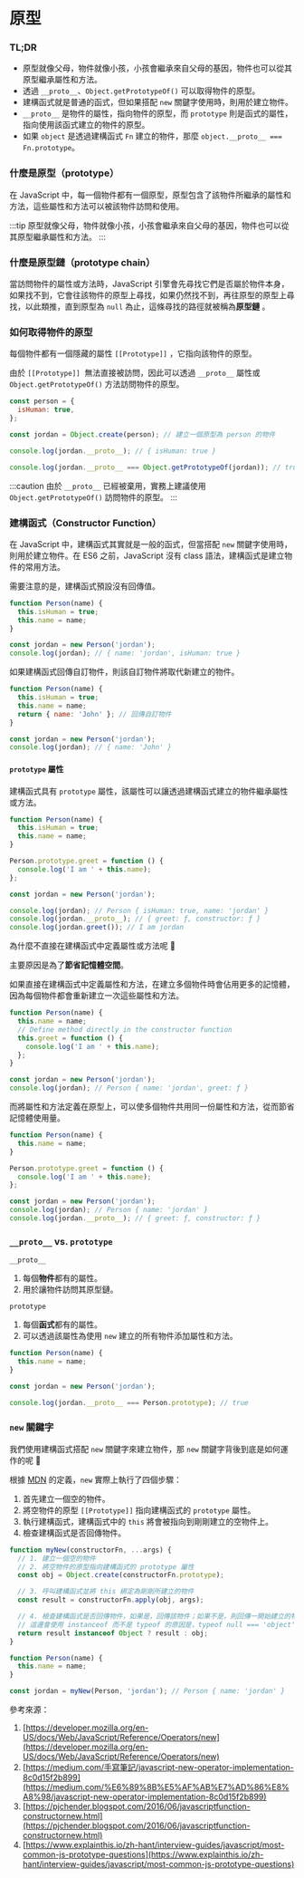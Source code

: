 # 原型

### TL;DR

- 原型就像父母，物件就像小孩，小孩會繼承來自父母的基因，物件也可以從其原型繼承屬性和方法。
- 透過 `__proto__`、`Object.getPrototypeOf()` 可以取得物件的原型。
- 建構函式就是普通的函式，但如果搭配 `new` 關鍵字使用時，則用於建立物件。
- `__proto__` 是物件的屬性，指向物件的原型，而 `prototype` 則是函式的屬性，指向使用該函式建立的物件的原型。
- 如果 `object` 是透過建構函式 `Fn` 建立的物件，那麼 `object.__proto__ === Fn.prototype`。

### 什麼是原型（prototype）

在 JavaScript 中，每一個物件都有一個原型，原型包含了該物件所繼承的屬性和方法，這些屬性和方法可以被該物件訪問和使用。

:::tip
原型就像父母，物件就像小孩，小孩會繼承來自父母的基因，物件也可以從其原型繼承屬性和方法。
:::

### 什麼是原型鏈（prototype chain）

當訪問物件的屬性或方法時，JavaScript 引擎會先尋找它們是否屬於物件本身，如果找不到，它會往該物件的原型上尋找，如果仍然找不到，再往原型的原型上尋找，以此類推，直到原型為 `null` 為止，這條尋找的路徑就被稱為**原型鏈** 。

### 如何取得物件的原型

每個物件都有一個隱藏的屬性 `[[Prototype]]` ，它指向該物件的原型。

由於 `[[Prototype]]`  無法直接被訪問，因此可以透過 `__proto__` 屬性或 `Object.getPrototypeOf()` 方法訪問物件的原型。

```jsx
const person = {
  isHuman: true,
};

const jordan = Object.create(person); // 建立一個原型為 person 的物件

console.log(jordan.__proto__); // { isHuman: true }

console.log(jordan.__proto__ === Object.getPrototypeOf(jordan)); // true
```

:::caution
由於 `__proto__` 已經被棄用，實務上建議使用 `Object.getPrototypeOf()` 訪問物件的原型。
:::

### 建構函式（Constructor Function）

在 JavaScript 中，建構函式其實就是一般的函式，但當搭配 `new` 關鍵字使用時，則用於建立物件。在 ES6 之前，JavaScript 沒有 class 語法，建構函式是建立物件的常用方法。

需要注意的是，建構函式預設沒有回傳值。

```jsx
function Person(name) {
  this.isHuman = true;
  this.name = name;
}

const jordan = new Person('jordan');
console.log(jordan); // { name: 'jordan', isHuman: true }
```

如果建構函式回傳自訂物件，則該自訂物件將取代新建立的物件。

```jsx
function Person(name) {
  this.isHuman = true;
  this.name = name;
  return { name: 'John' }; // 回傳自訂物件
}

const jordan = new Person('jordan');
console.log(jordan); // { name: 'John' }
```

#### `prototype` 屬性

建構函式具有 `prototype` 屬性，該屬性可以讓透過建構函式建立的物件繼承屬性或方法。

```jsx
function Person(name) {
  this.isHuman = true;
  this.name = name;
}

Person.prototype.greet = function () {
  console.log('I am ' + this.name);
};

const jordan = new Person('jordan');

console.log(jordan); // Person { isHuman: true, name: 'jordan' }
console.log(jordan.__proto__); // { greet: ƒ, constructor: ƒ }
console.log(jordan.greet()); // I am jordan
```

為什麼不直接在建構函式中定義屬性或方法呢 🤔

主要原因是為了**節省記憶體空間**。

如果直接在建構函式中定義屬性和方法，在建立多個物件時會佔用更多的記憶體，因為每個物件都會重新建立一次這些屬性和方法。

```jsx
function Person(name) {
  this.name = name;
  // Define method directly in the constructor function
  this.greet = function () {
    console.log('I am ' + this.name);
  };
}

const jordan = new Person('jordan');
console.log(jordan); // Person { name: 'jordan', greet: ƒ }
```

而將屬性和方法定義在原型上，可以使多個物件共用同一份屬性和方法，從而節省記憶體使用量。

```jsx
function Person(name) {
  this.name = name;
}

Person.prototype.greet = function () {
  console.log('I am ' + this.name);
};

const jordan = new Person('jordan');
console.log(jordan); // Person { name: 'jordan' }
console.log(jordan.__proto__); // { greet: ƒ, constructor: ƒ }
```

### `__proto__` vs. `prototype`

`__proto__`

1. 每個**物件**都有的屬性。
2. 用於讓物件訪問其原型鏈。

`prototype`

1. 每個**函式**都有的屬性。
2. 可以透過該屬性為使用 `new` 建立的所有物件添加屬性和方法。

```jsx
function Person(name) {
  this.name = name;
}

const jordan = new Person('jordan');

console.log(jordan.__proto__ === Person.prototype); // true
```

### `new` 關鍵字

我們使用建構函式搭配 `new` 關鍵字來建立物件，那 `new` 關鍵字背後到底是如何運作的呢 🤔

根據 [MDN](https://developer.mozilla.org/en-US/docs/Web/JavaScript/Reference/Operators/new) 的定義，`new` 實際上執行了四個步驟：

1. 首先建立一個空的物件。
2. 將空物件的原型 `[[Prototype]]` 指向建構函式的 `prototype` 屬性。
3. 執行建構函式，建構函式中的 `this` 將會被指向到剛剛建立的空物件上。
4. 檢查建構函式是否回傳物件。

```jsx
function myNew(constructorFn, ...args) {
  // 1. 建立一個空的物件
  // 2. 將空物件的原型指向建構函式的 prototype 屬性
  const obj = Object.create(constructorFn.prototype);

  // 3. 呼叫建構函式並將 this 綁定為剛剛所建立的物件
  const result = constructorFn.apply(obj, args);

  // 4. 檢查建構函式是否回傳物件，如果是，回傳該物件；如果不是，則回傳一開始建立的物件
  // 這邊會使用 instanceof 而不是 typeof 的原因是，typeof null === 'object'
  return result instanceof Object ? result : obj;
}

function Person(name) {
  this.name = name;
}

const jordan = myNew(Person, 'jordan'); // Person { name: 'jordan' }
```

參考來源：

1. [https://developer.mozilla.org/en-US/docs/Web/JavaScript/Reference/Operators/new](https://developer.mozilla.org/en-US/docs/Web/JavaScript/Reference/Operators/new)
2. [https://medium.com/手寫筆記/javascript-new-operator-implementation-8c0d15f2b899](https://medium.com/%E6%89%8B%E5%AF%AB%E7%AD%86%E8%A8%98/javascript-new-operator-implementation-8c0d15f2b899)
3. [https://pjchender.blogspot.com/2016/06/javascriptfunction-constructornew.html](https://pjchender.blogspot.com/2016/06/javascriptfunction-constructornew.html)
4. [https://www.explainthis.io/zh-hant/interview-guides/javascript/most-common-js-prototype-questions](https://www.explainthis.io/zh-hant/interview-guides/javascript/most-common-js-prototype-questions)
